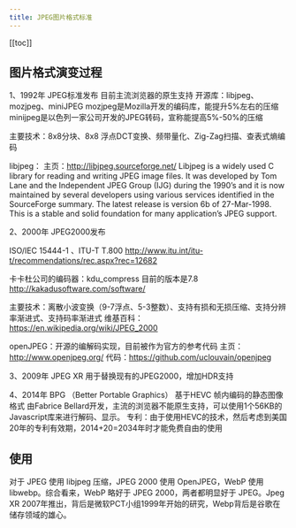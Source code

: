 ```yaml
---
title: JPEG图片格式标准
---
```


<ClientOnly>
  <in-article-adsense
    ins-style="display:block; text-align:center;"
    data-ad-slot="7727965566"
  />
</ClientOnly>

[[toc]]

## 图片格式演变过程

1、1992年 JPEG标准发布 
目前主流浏览器的原生支持 
开源库：libjpeg、mozjpeg、miniJPEG 
mozjpeg是Mozilla开发的编码库，能提升5%左右的压缩 
minijpeg是以色列一家公司开发的JPEG转码，宣称能提高5%-50%的压缩

主要技术：8x8分块、8x8 浮点DCT变换、频带量化、Zig-Zag扫描、查表式熵编码

libjpeg： 
主页：http://libjpeg.sourceforge.net/ 
Libjpeg is a widely used C library for reading and writing JPEG image files. It was developed by Tom Lane and the Independent JPEG Group (IJG) during the 1990’s and it is now maintained by several developers using various services identified in the SourceForge summary. 
The latest release is version 6b of 27-Mar-1998. This is a stable and solid foundation for many application’s JPEG support.

2、2000年 JPEG2000发布

ISO/IEC 15444-1 、ITU-T T.800 
http://www.itu.int/itu-t/recommendations/rec.aspx?rec=12682

卡卡杜公司的编码器：kdu_compress 目前的版本是7.8 
http://kakadusoftware.com/software/

主要技术：离散小波变换（9-7浮点、5-3整数）、支持有损和无损压缩、支持分辨率渐进式、支持码率渐进式 
维基百科：https://en.wikipedia.org/wiki/JPEG_2000

openJPEG：开源的编解码实现，目前被作为官方的参考代码 
主页：http://www.openjpeg.org/ 
代码：https://github.com/uclouvain/openjpeg

3、2009年 JPEG XR 
用于替换现有的JPEG2000，增加HDR支持

4、2014年 BPG （Better Portable Graphics） 
基于HEVC 帧内编码的静态图像格式 
由Fabrice Bellard开发，主流的浏览器不能原生支持，可以使用1个56KB的Javascript库来进行解码、显示。 
专利：由于使用HEVC的技术，然后考虑到美国20年的专利有效期，2014+20=2034年时才能免费自由的使用

## 使用

对于 JPEG 使用 libjpeg 压缩，JPEG 2000 使用 OpenJPEG，WebP 使用 libwebp。综合看来，WebP 略好于 JPEG 2000，两者都明显好于 JPEG。Jpeg XR 2007年推出，背后是微软PCT小组1999年开始的研究，Webp背后是谷歌在储存领域的雄心。